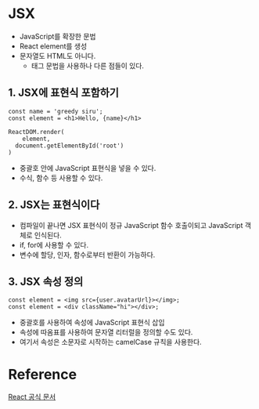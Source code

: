 # JSX

* JavaScript를 확장한 문법
* React element를 생성
* 문자열도 HTML도 아니다.
  * 태그 문법을 사용하나 다른 점들이 있다.



## 1. JSX에 표현식 포함하기

```React
const name = 'greedy siru';
const element = <h1>Hello, {name}</h1>
      
ReactDOM.render(
	element,
  document.getElementById('root')
)
```

* 중괄호 안에 JavaScript 표현식을 넣을 수 있다.
* 수식, 함수 등 사용할 수 있다.



## 2. JSX는 표현식이다

* 컴파일이 끝나면 JSX 표현식이 정규 JavaScript 함수 호출이되고 JavaScript 객체로 인식된다.
* if, for에 사용할 수 있다.
* 변수에 할당, 인자, 함수로부터 반환이 가능하다.



## 3. JSX 속성 정의

```React
const element = <img src={user.avatarUrl}></img>;
const element = <div className="hi"></div>;
```

* 중괄호를 사용하여 속성에 JavaScript 표현식 삽입
* 속성에 따옴표를 사용하여 문자열 리터럴을 정의할 수도 있다.
* 여기서 속성은 소문자로 시작하는 camelCase 규칙을 사용한다.





# Reference

[React 공식 문서](https://ko.reactjs.org/)